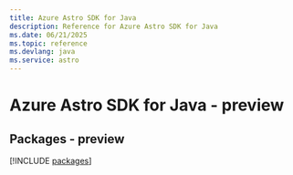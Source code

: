 ```yaml
---
title: Azure Astro SDK for Java
description: Reference for Azure Astro SDK for Java
ms.date: 06/21/2025
ms.topic: reference
ms.devlang: java
ms.service: astro
---
```

# Azure Astro SDK for Java - preview
## Packages - preview
[!INCLUDE [packages](astro-index.md)]